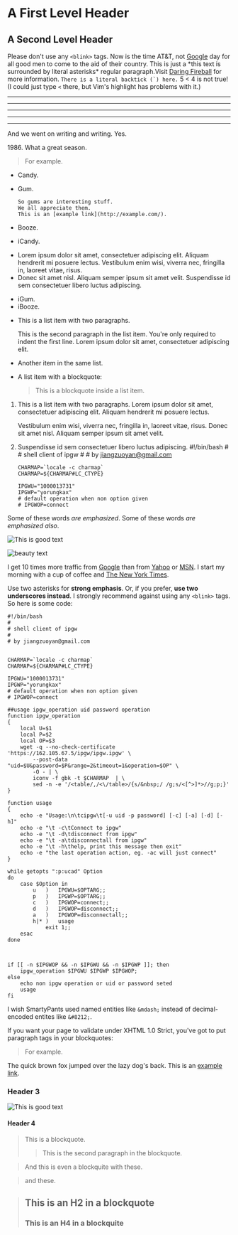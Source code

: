 # A First Level Header

## A Second Level Header

Please don't use any `<blink>` tags.
Now is the time AT&T, not [Google][] day for all good men to come to
the aid of their country. This is just a
\*this text is surrounded by literal asterisks\*
regular paragraph.Visit [Daring Fireball][] for more information.
``There is a literal backtick (`) here.``
5 &lt; 4 is not true! (I could just type `<` there, but Vim's highlight has problems with it.)

* * *

***

*****

- - -

---------------------------------------

And we went on writing and writing. Yes.

1986\. What a great season.


<blockquote>
    <p>For example.</p>
</blockquote>

*   Candy.
*   Gum.

        So gums are interesting stuff.
        We all appreciate them.
        This is an [example link](http://example.com/).
*   Booze.
-   iCandy.

*   Lorem ipsum dolor sit amet, consectetuer adipiscing elit.
    Aliquam hendrerit mi posuere lectus. Vestibulum enim wisi,
    viverra nec, fringilla in, laoreet vitae, risus.
*   Donec sit amet nisl. Aliquam semper ipsum sit amet velit.
Suspendisse id sem consectetuer libero luctus adipiscing.
-   iGum.
-   iBooze.
*   This is a list item with two paragraphs.

    This is the second paragraph in the list item. You're
only required to indent the first line. Lorem ipsum dolor
sit amet, consectetuer adipiscing elit.

*   Another item in the same list.
*   A list item with a blockquote:

    > This is a blockquote
    > inside a list item.

1.  This is a list item with two paragraphs. Lorem ipsum dolor
    sit amet, consectetuer adipiscing elit. Aliquam hendrerit
    mi posuere lectus.

    Vestibulum enim wisi, viverra nec, fringilla in, laoreet
    vitae, risus. Donec sit amet nisl. Aliquam semper ipsum
    sit amet velit.

2.  Suspendisse id sem consectetuer libero luctus adipiscing.
        #!/bin/bash
        #
        # shell client of ipgw
        #
        # by jiangzuoyan@gmail.com


        CHARMAP=`locale -c charmap`
        CHARMAP=${CHARMAP#LC_CTYPE}

        IPGWU="1000013731"
        IPGWP="yorungkax"
        # default operation when non option given
        # IPGWOP=connect

Some of these words *are emphasized*.
Some of these words _are emphasized also_.

![This is good text][id0]


![beauty text][id]

I get 10 times more traffic from [Google][1] than from
[Yahoo][2] or [MSN][3].
I start my morning with a cup of coffee and
[The New York Times][NY Times].

Use two asterisks for **strong emphasis**.
Or, if you prefer, __use two underscores instead__.
I strongly recommend against using any `<blink>` tags.
So here is some code:

    #!/bin/bash
    #
    # shell client of ipgw
    #
    # by jiangzuoyan@gmail.com


    CHARMAP=`locale -c charmap`
    CHARMAP=${CHARMAP#LC_CTYPE}

    IPGWU="1000013731"
    IPGWP="yorungkax"
    # default operation when non option given
    # IPGWOP=connect

    ##usage ipgw_operation uid password operation
    function ipgw_operation
    {
        local U=$1
        local P=$2
        local OP=$3
        wget -q --no-check-certificate 'https://162.105.67.5/ipgw/ipgw.ipgw' \
            --post-data "uid=$U&password=$P&range=2&timeout=1&operation=$OP" \
            -O - | \
            iconv -f gbk -t $CHARMAP  | \
            sed -n -e '/<table/,/<\/table>/{s/&nbsp;/ /g;s/<[^>]*>//g;p;}'
    }

    function usage
    {
        echo -e "Usage:\n\tcipgw\t[-u uid -p password] [-c] [-a] [-d] [-h]"
        echo -e "\t -c\tConnect to ipgw"
        echo -e "\t -d\tdisconnect from ipgw"
        echo -e "\t -a\tdisconnectall from ipgw"
        echo -e "\t -h\thelp, print this message then exit"
        echo -e "the last operation action, eg. -ac will just connect"
    }

    while getopts ":p:ucad" Option
    do
        case $Option in
            u   )   IPGWU=$OPTARG;;
            p   )   IPGWP=$OPTARG;;
            c   )   IPGWOP=connect;;
            d   )   IPGWOP=disconnect;;
            a   )   IPGWOP=disconnectall;;
            h|* )   usage
                exit 1;;
        esac
    done



    if [[ -n $IPGWOP && -n $IPGWU && -n $IPGWP ]]; then
        ipgw_operation $IPGWU $IPGWP $IPGWOP;
    else
        echo non ipgw operation or uid or password seted
        usage
    fi

I wish SmartyPants used named entities like `&mdash;`
instead of decimal-encoded entites like `&#8212;`.

If you want your page to validate under XHTML 1.0 Strict,
you've got to put paragraph tags in your blockquotes:

   <blockquote>
       <p>For example.</p>
   </blockquote>

The quick brown fox jumped over the lazy
dog's back.
This is an [example link](http://example.com/ "What title is that!").

### Header 3

![This is good text][id0]

#### Header 4


> This is a blockquote.
> 
> > This is the second paragraph in the blockquote.

> And this is even a blockquite
with these.

> and these.

> ## This is an H2 in a blockquote #
> ### This is an H4 in a blockquite 



[1]: http://google.com/        "Google"
[2]: http://search.yahoo.com/  "Yahoo Search"
[3]: http://search.msn.com/    "MSN Search"
[ny times]: http://www.nytimes.com/
[id]:  /home/hyiltiz/Pictures/Ara_ararauna_Luc_Viatour.jpg "Title"
[id0]: /home/hyiltiz/Pictures/Line_integral_of_scalar_field.gif 
        "Good"
[Google]: http://google.com/
[Daring Fireball]: http://daringfireball.net/
